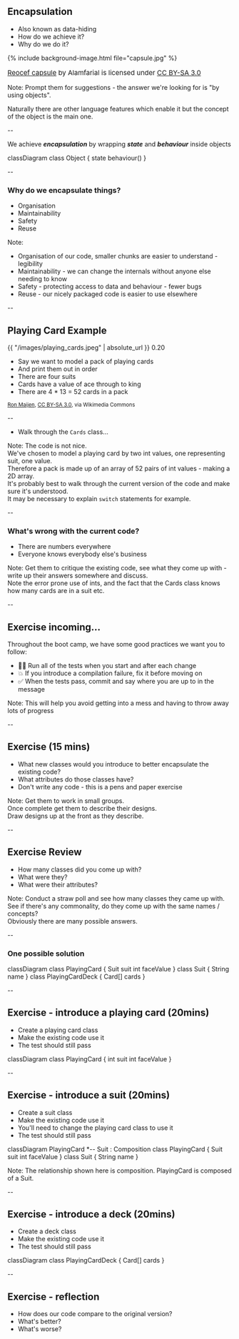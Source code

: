 ## Encapsulation

+ Also known as data-hiding
+ How do we achieve it?
+ Why do we do it?

{% include background-image.html file="capsule.jpg" %}
<p style="float:bottom;font-size:15px">
<a href="https://commons.wikimedia.org/wiki/File:Reocef_capsule.jpg">Reocef capsule</a>
by Alamfarial is licensed under 
<a href="https://creativecommons.org/licenses/by-sa/3.0/deed.en">CC BY-SA 3.0</a>
</p>

Note:
Prompt them for suggestions - the answer we're looking for is "by using objects".  

Naturally there are other language features which enable it but the concept of the
object is the main one.

--

We achieve ***encapsulation*** by wrapping
***state*** and ***behaviour*** inside objects


<mermaid>
classDiagram
    class Object {
        state
        behaviour()
    }
</mermaid>

--

### Why do we encapsulate things?

+ Organisation
+ Maintainability
+ Safety
+ Reuse

Note:

* Organisation of our code, smaller chunks are easier to understand - legibility
* Maintainability - we can change the internals without anyone else needing to know
* Safety - protecting access to data and behaviour - fewer bugs
* Reuse - our nicely packaged code is easier to use elsewhere

--

## Playing Card Example

<backgroundimage>{{ "/images/playing_cards.jpeg" | absolute_url }}</backgroundimage>
<backgroundimageopacity>0.20</backgroundimageopacity>

- Say we want to model a pack of playing cards
- And print them out in order
- There are four suits
- Cards have a value of ace through to king
- There are 4 * 13 = 52 cards in a pack

<small><a href="https://commons.wikimedia.org/wiki/File:AcetoFive.JPG">Ron Maijen</a>, <a href="https://creativecommons.org/licenses/by-sa/3.0">CC BY-SA 3.0</a>, via Wikimedia Commons</small>

--

- Walk through the `Cards` class...

Note:
The code is not nice.  
We've chosen to model a playing card by two int values, one representing suit, one value.  
Therefore a pack is made up of an array of 52 pairs of int values - making a 2D array.  
It's probably best to walk through the current version of the code and make sure it's understood.  
It may be necessary to explain `switch` statements for example.  

--

### What's wrong with the current code?

+ There are numbers everywhere
+ Everyone knows everybody else's business

Note:
Get them to critique the existing code, see what they come up with - write up their answers somewhere and discuss.  
Note the error prone use of ints, and the fact that the Cards class knows how many cards are in a suit etc.  

--

## Exercise incoming…

Throughout the boot camp, we have some good practices we want you to follow:

+ 🏃‍♀️ Run all of the tests when you start and after each change
+ 💥 If you introduce a compilation failure, fix it before moving on
+ ✅ When the tests pass, commit and say where you are up to in the message

Note: This will help you avoid getting into a mess and having to throw away lots of progress  

--

## Exercise (15 mins)

- What new classes would you introduce to better encapsulate the existing code? 
- What attributes do those classes have?
- Don't write any code - this is a pens and paper exercise

Note:
Get them to work in small groups.  
Once complete get them to describe their designs.  
Draw designs up at the front as they describe.  

--

## Exercise Review

+ How many classes did you come up with?
+ What were they?
+ What were their attributes?

Note: Conduct a straw poll and see how many classes they came up with.  
  See if there's any commonality, do they come up with the same names / concepts?  
  Obviously there are many possible answers.  

--

### One possible solution

<mermaid>
classDiagram
    class PlayingCard {
        Suit suit
        int faceValue
    }
    class Suit {
        String name
    }
    class PlayingCardDeck {
        Card[] cards
    }
</mermaid>

--

## Exercise - introduce a playing card (20mins)

* Create a playing card class
* Make the existing code use it
* The test should still pass

<mermaid>
classDiagram
    class PlayingCard {
        int suit
        int faceValue
    }
</mermaid>

--

## Exercise - introduce a suit (20mins)

* Create a suit class
* Make the existing code use it
* You'll need to change the playing card class to use it
* The test should still pass

<mermaid>
classDiagram
    PlayingCard *-- Suit : Composition
    class PlayingCard {
        Suit suit
        int faceValue
    }
    class Suit {
        String name
    }
</mermaid>

Note: The relationship shown here is composition. PlayingCard is composed of a Suit.

--

## Exercise - introduce a deck (20mins)

* Create a deck class
* Make the existing code use it
* The test should still pass

<mermaid>
classDiagram
    class PlayingCardDeck {
        Card[] cards
    }
</mermaid>

--

## Exercise - reflection

* How does our code compare to the original version?
* What's better?
* What's worse?